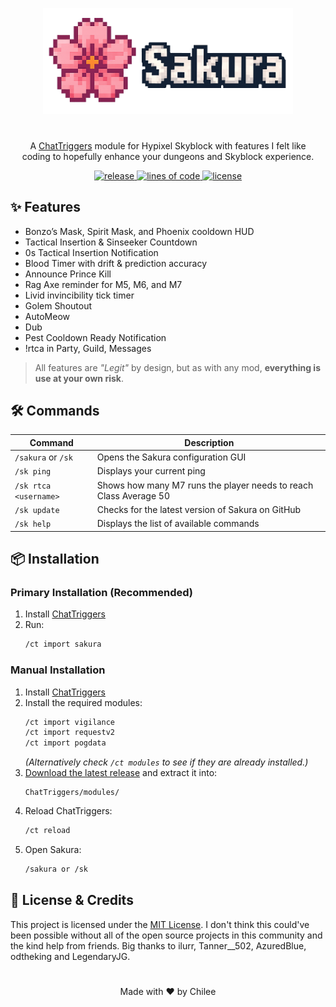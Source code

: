 <p align="center">
  <img src="https://github.com/wzuz/Sakura/blob/1.0.0/assets/Sakura.png?raw=true" width="400" alt="Sakura logo">
<h1 align="center"></h1>
<p align="center">
  A <a href="https://chattriggers.com/">ChatTriggers</a> module for Hypixel Skyblock with features I felt like<br>
  coding to hopefully enhance your dungeons and Skyblock experience.
</p>
  
</p>
<p align="center">
  <a href="https://github.com/wzuz/Sakura/releases" target="_blank">
    <img alt="release" src="https://img.shields.io/github/v/release/wzuz/Sakura?style=flat-square&color=E75480&include_prereleases&logo=github&logoColor=white" />
  </a>
  <a href="https://github.com/wzuz/Sakura" target="_blank">
    <img alt="lines of code" src="https://tokei.rs/b1/github/wzuz/Sakura?style=flat-square&color=F06C9B" />
  </a>
  <a href="https://github.com/wzuz/Sakura/blob/main/LICENSE" target="_blank">
    <img alt="license" src="https://img.shields.io/github/license/wzuz/Sakura?style=flat-square&color=F8A1B5&logoColor=black" />
  </a>
</p>

## ✨ Features

- Bonzo’s Mask, Spirit Mask, and Phoenix cooldown HUD
- Tactical Insertion & Sinseeker Countdown
- 0s Tactical Insertion Notification
- Blood Timer with drift & prediction accuracy
- Announce Prince Kill
- Rag Axe reminder for M5, M6, and M7
- Livid invincibility tick timer
- Golem Shoutout
- AutoMeow
- Dub
- Pest Cooldown Ready Notification
- !rtca in Party, Guild, Messages

> All features are *"Legit"* by design, but as with any mod, **everything is use at your own risk**.

## 🛠️ Commands

| Command | Description |
|--------|-------------|
| `/sakura` or `/sk` | Opens the Sakura configuration GUI |
| `/sk ping` | Displays your current ping |
| `/sk rtca <username>` | Shows how many M7 runs the player needs to reach Class Average 50 |
| `/sk update` | Checks for the latest version of Sakura on GitHub |
| `/sk help` | Displays the list of available commands |

## 📦 Installation

### Primary Installation (Recommended)
1. Install [ChatTriggers](https://chattriggers.com/)  
2. Run:  
   ```sh
   /ct import sakura

### Manual Installation
1. Install [ChatTriggers](https://chattriggers.com/)  
2. Install the required modules:
   ```sh
   /ct import vigilance
   /ct import requestv2
   /ct import pogdata
   ```
   *(Alternatively check `/ct modules` to see if they are already installed.)*  
3. [Download the latest release](https://github.com/wzuz/Sakura/releases/latest) and extract it into:
   ```
   ChatTriggers/modules/
   ```
4. Reload ChatTriggers:
   ```sh
   /ct reload
   ```
5. Open Sakura:
   ```sh
   /sakura or /sk
   ```

## 📜 License & Credits

This project is licensed under the [MIT License](https://github.com/wzuz/Sakura/blob/main/LICENSE). I don't think this could've been possible without all of the open source projects in this community and the kind help from friends. Big thanks to ilurr, Tanner__502, AzuredBlue, odtheking and LegendaryJG.

<h1 align="center"></h1>
<p align="center">Made with ❤️ by Chilee</p>